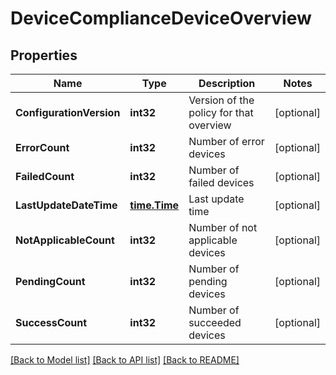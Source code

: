 # DeviceComplianceDeviceOverview

## Properties

Name | Type | Description | Notes
------------ | ------------- | ------------- | -------------
**ConfigurationVersion** | **int32** | Version of the policy for that overview | [optional] 
**ErrorCount** | **int32** | Number of error devices | [optional] 
**FailedCount** | **int32** | Number of failed devices | [optional] 
**LastUpdateDateTime** | [**time.Time**](time.Time.md) | Last update time | [optional] 
**NotApplicableCount** | **int32** | Number of not applicable devices | [optional] 
**PendingCount** | **int32** | Number of pending devices | [optional] 
**SuccessCount** | **int32** | Number of succeeded devices | [optional] 

[[Back to Model list]](../README.md#documentation-for-models) [[Back to API list]](../README.md#documentation-for-api-endpoints) [[Back to README]](../README.md)


